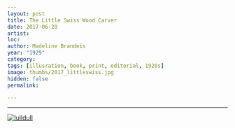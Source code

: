 ```yaml
---
layout: post
title: The Little Swiss Wood Carver
date: 2017-06-20
artist: 
loc: 
author: Madeline Brandeis
year: "1929"
category: 
tags: [illusration, book, print, editorial, 1920s]
image: thumbs/2017_littleswiss.jpg
hidden: false
permalink:

---
```





---


<div class="post_image">
	<a href="{{ site.baseurl }}/images/posts/2017_littleswiss/001.jpg" target="_blank">
	<img src="{{ site.baseurl }}/images/posts/2017_littleswiss/001.jpg" alt="lulldull"></a>
</div>